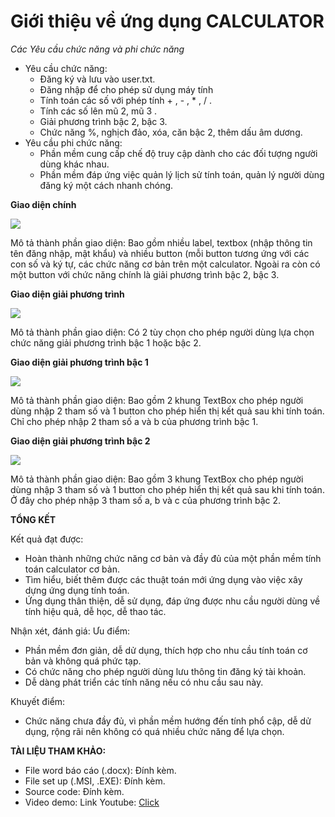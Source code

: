 # Giới thiệu về ứng dụng CALCULATOR
*Các Yêu cầu chức năng và phi chức năng*
- Yêu cầu chức năng:
  <ul>
  <li>Đăng ký và lưu vào user.txt.</li>
  <li>Đăng nhập để cho phép sử dụng máy tính</li>
  <li>Tính toán các số với phép tính + , - , * , / .</li>
  <li>Tính các số lên mũ 2, mũ 3 .</li>
  <li>Giải phương trình bậc 2, bậc 3.</li>
  <li>Chức năng %, nghịch đảo, xóa, căn bậc 2, thêm dấu âm dương.</li>
  </ul>
- Yêu cầu phi chức năng:
  <ul>
  <li>Phần mềm cung cấp chế độ truy cập dành cho các đối tượng người dùng khác nhau.</li>
  <li>Phần mềm đáp ứng việc quản lý lịch sử tính toán, quản lý người dùng đăng ký một cách nhanh chóng.</li>
  </ul>
**Giao diện chính**

<img src="https://i.imgur.com/MmqRGVD.png">

Mô tả thành phần giao diện: Bao gồm nhiều label, textbox (nhập thông tin tên đăng nhập, mật khẩu) và nhiều button (mỗi button tương ứng với các con số và ký tự, các chức năng cơ bản trên một calculator. Ngoài ra còn có một button với chức năng chính là giải phương trình bậc 2, bậc 3.

**Giao diện giải phương trình**

<img src="https://i.imgur.com/1ZKuAhU.png">

Mô tả thành phần giao diện: Có 2 tùy chọn cho phép người dùng lựa chọn chức năng giải phương trình bậc 1 hoặc bậc 2.

**Giao diện giải phương trình bậc 1**

<img src="https://i.imgur.com/3OScYnq.png">

Mô tả thành phần giao diện: Bao gồm 2 khung TextBox cho phép người dùng nhập 2 tham số và 1 button cho phép hiển thị kết quả sau khi tính toán. Chỉ cho phép nhập 2 tham số a và b của phương trình bậc 1.

**Giao diện giải phương trình bậc 2**

<img src="https://i.imgur.com/zJCPcHn.png">

Mô tả thành phần giao diện: Bao gồm 3 khung TextBox cho phép người dùng nhập 3 tham số và 1 button cho phép hiển thị kết quả sau khi tính toán. Ở đây cho phép nhập 3 tham số a, b và c của phương trình bậc 2.

**TỔNG KẾT**

Kết quả đạt được:
-	Hoàn thành những chức năng cơ bản và đầy đủ của một phần mềm tính toán calculator cơ bản. 
-	Tìm hiểu, biết thêm được các thuật toán mới ứng dụng vào việc xây dựng ứng dụng tính toán.
-	Ứng dụng thân thiện, dễ sử dụng, đáp ứng được nhu cầu người dùng về tính hiệu quả, dễ học, dễ thao tác.

Nhận xét, đánh giá:
Ưu điểm:
-	Phần mềm đơn giản, dễ dử dụng, thích hợp cho nhu cầu tính toán cơ bản và không quá phức tạp.
-	Có chức năng cho phép người dùng lưu thông tin đăng ký tài khoản.
-	Dễ dàng phát triển các tính năng nếu có nhu cầu sau này.

Khuyết điểm:
-	Chức năng chưa đầy đủ, vì phần mềm hướng đến tính phổ cập, dễ dử dụng, rộng rãi nên không có quá nhiều chức năng để lựa chọn.

**TÀI LIỆU THAM KHẢO:**
- File word báo cáo (.docx): Đính kèm.
- File set up (.MSI, .EXE): Đính kèm.
- Source code: Đính kèm.
- Video demo: Link Youtube: [Click](https://youtu.be/drkbkpnQCtk)
